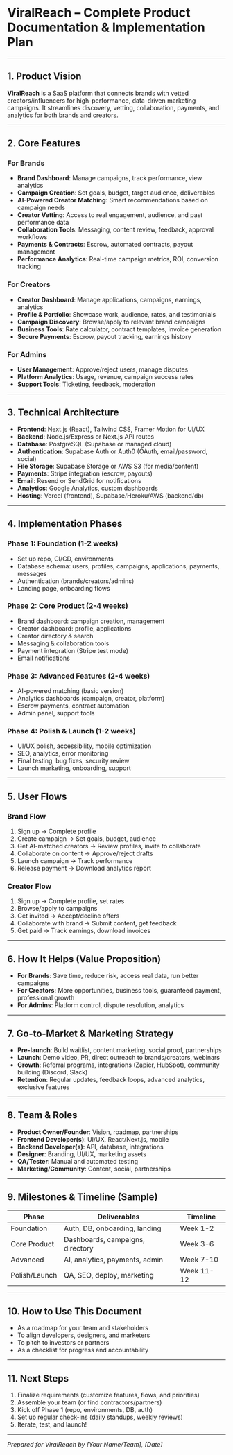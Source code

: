 # ViralReach – Complete Product Documentation & Implementation Plan

---

## 1. Product Vision

**ViralReach** is a SaaS platform that connects brands with vetted creators/influencers for high-performance, data-driven marketing campaigns. It streamlines discovery, vetting, collaboration, payments, and analytics for both brands and creators.

---

## 2. Core Features

### For Brands
- **Brand Dashboard**: Manage campaigns, track performance, view analytics
- **Campaign Creation**: Set goals, budget, target audience, deliverables
- **AI-Powered Creator Matching**: Smart recommendations based on campaign needs
- **Creator Vetting**: Access to real engagement, audience, and past performance data
- **Collaboration Tools**: Messaging, content review, feedback, approval workflows
- **Payments & Contracts**: Escrow, automated contracts, payout management
- **Performance Analytics**: Real-time campaign metrics, ROI, conversion tracking

### For Creators
- **Creator Dashboard**: Manage applications, campaigns, earnings, analytics
- **Profile & Portfolio**: Showcase work, audience, rates, and testimonials
- **Campaign Discovery**: Browse/apply to relevant brand campaigns
- **Business Tools**: Rate calculator, contract templates, invoice generation
- **Secure Payments**: Escrow, payout tracking, earnings history

### For Admins
- **User Management**: Approve/reject users, manage disputes
- **Platform Analytics**: Usage, revenue, campaign success rates
- **Support Tools**: Ticketing, feedback, moderation

---

## 3. Technical Architecture

- **Frontend**: Next.js (React), Tailwind CSS, Framer Motion for UI/UX
- **Backend**: Node.js/Express or Next.js API routes
- **Database**: PostgreSQL (Supabase or managed cloud)
- **Authentication**: Supabase Auth or Auth0 (OAuth, email/password, social)
- **File Storage**: Supabase Storage or AWS S3 (for media/content)
- **Payments**: Stripe integration (escrow, payouts)
- **Email**: Resend or SendGrid for notifications
- **Analytics**: Google Analytics, custom dashboards
- **Hosting**: Vercel (frontend), Supabase/Heroku/AWS (backend/db)

---

## 4. Implementation Phases

### Phase 1: Foundation (1-2 weeks)
- Set up repo, CI/CD, environments
- Database schema: users, profiles, campaigns, applications, payments, messages
- Authentication (brands/creators/admins)
- Landing page, onboarding flows

### Phase 2: Core Product (2-4 weeks)
- Brand dashboard: campaign creation, management
- Creator dashboard: profile, applications
- Creator directory & search
- Messaging & collaboration tools
- Payment integration (Stripe test mode)
- Email notifications

### Phase 3: Advanced Features (2-4 weeks)
- AI-powered matching (basic version)
- Analytics dashboards (campaign, creator, platform)
- Escrow payments, contract automation
- Admin panel, support tools

### Phase 4: Polish & Launch (1-2 weeks)
- UI/UX polish, accessibility, mobile optimization
- SEO, analytics, error monitoring
- Final testing, bug fixes, security review
- Launch marketing, onboarding, support

---

## 5. User Flows

### Brand Flow
1. Sign up → Complete profile
2. Create campaign → Set goals, budget, audience
3. Get AI-matched creators → Review profiles, invite to collaborate
4. Collaborate on content → Approve/reject drafts
5. Launch campaign → Track performance
6. Release payment → Download analytics report

### Creator Flow
1. Sign up → Complete profile, set rates
2. Browse/apply to campaigns
3. Get invited → Accept/decline offers
4. Collaborate with brand → Submit content, get feedback
5. Get paid → Track earnings, download invoices

---

## 6. How It Helps (Value Proposition)

- **For Brands**: Save time, reduce risk, access real data, run better campaigns
- **For Creators**: More opportunities, business tools, guaranteed payment, professional growth
- **For Admins**: Platform control, dispute resolution, analytics

---

## 7. Go-to-Market & Marketing Strategy

- **Pre-launch**: Build waitlist, content marketing, social proof, partnerships
- **Launch**: Demo video, PR, direct outreach to brands/creators, webinars
- **Growth**: Referral programs, integrations (Zapier, HubSpot), community building (Discord, Slack)
- **Retention**: Regular updates, feedback loops, advanced analytics, exclusive features

---

## 8. Team & Roles

- **Product Owner/Founder**: Vision, roadmap, partnerships
- **Frontend Developer(s)**: UI/UX, React/Next.js, mobile
- **Backend Developer(s)**: API, database, integrations
- **Designer**: Branding, UI/UX, marketing assets
- **QA/Tester**: Manual and automated testing
- **Marketing/Community**: Content, social, partnerships

---

## 9. Milestones & Timeline (Sample)

| Phase         | Deliverables                        | Timeline      |
|---------------|-------------------------------------|--------------|
| Foundation    | Auth, DB, onboarding, landing       | Week 1-2     |
| Core Product  | Dashboards, campaigns, directory    | Week 3-6     |
| Advanced      | AI, analytics, payments, admin      | Week 7-10    |
| Polish/Launch | QA, SEO, deploy, marketing          | Week 11-12   |

---

## 10. How to Use This Document

- As a roadmap for your team and stakeholders
- To align developers, designers, and marketers
- To pitch to investors or partners
- As a checklist for progress and accountability

---

## 11. Next Steps

1. Finalize requirements (customize features, flows, and priorities)
2. Assemble your team (or find contractors/partners)
3. Kick off Phase 1 (repo, environments, DB, auth)
4. Set up regular check-ins (daily standups, weekly reviews)
5. Iterate, test, and launch!

---

*Prepared for ViralReach by [Your Name/Team], [Date]* 